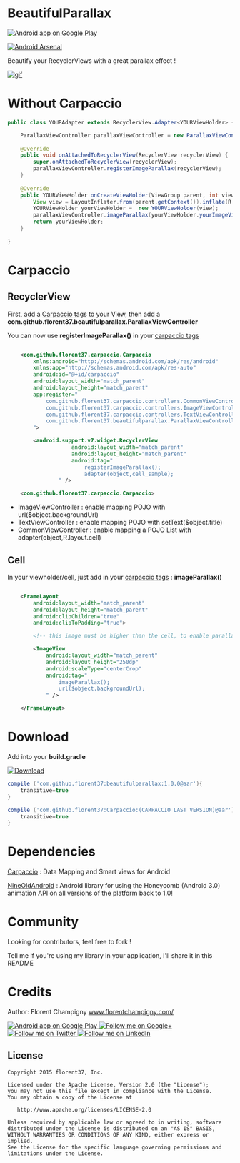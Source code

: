 # BeautifulParallax

<a href="https://play.google.com/store/apps/details?id=com.github.florent37.florent.champigny">
  <img alt="Android app on Google Play" src="https://developer.android.com/images/brand/en_app_rgb_wo_45.png" />
</a>

[![Android Arsenal](https://img.shields.io/badge/Android%20Arsenal-BeautifulParallax-brightgreen.svg?style=flat)](http://android-arsenal.com/details/1/2257)

Beautify your RecyclerViews with a great parallax effect !

[![gif](https://github.com/florent37/BeautifulParallax/blob/master/screens/giphy.gif)](https://youtu.be/EE0rTgFg2t4)

# Without Carpaccio

```java
public class YOURAdapter extends RecyclerView.Adapter<YOURViewHolder> {

    ParallaxViewController parallaxViewController = new ParallaxViewController();
    
    @Override
    public void onAttachedToRecyclerView(RecyclerView recyclerView) {
        super.onAttachedToRecyclerView(recyclerView);
        parallaxViewController.registerImageParallax(recyclerView);
    }
    
    @Override
    public YOURViewHolder onCreateViewHolder(ViewGroup parent, int viewType) {
        View view = LayoutInflater.from(parent.getContext()).inflate(R.layout.your_view, parent, false);
        YOURViewHolder yourViewHolder =  new YOURViewHolder(view);
        parallaxViewController.imageParallax(yourViewHolder.yourImageView());
        return yourViewHolder;
    }
    
}
```

# Carpaccio

## RecyclerView

First, add a [Carpaccio tags](http://www.github.com/florent37/Carpaccio) to your View, then add a <strong>com.github.florent37.beautifulparallax.ParallaxViewController</strong>

You can now use <strong>registerImageParallax()</strong> in your [carpaccio tags](http://www.github.com/florent37/Carpaccio)

```xml

    <com.github.florent37.carpaccio.Carpaccio
        xmlns:android="http://schemas.android.com/apk/res/android"
        xmlns:app="http://schemas.android.com/apk/res-auto"
        android:id="@+id/carpaccio"
        android:layout_width="match_parent"
        android:layout_height="match_parent"
        app:register="
            com.github.florent37.carpaccio.controllers.CommonViewController;
            com.github.florent37.carpaccio.controllers.ImageViewController;
            com.github.florent37.carpaccio.controllers.TextViewController;
            com.github.florent37.beautifulparallax.ParallaxViewController;
        ">

        <android.support.v7.widget.RecyclerView
                    android:layout_width="match_parent"
                    android:layout_height="match_parent"
                    android:tag="
                        registerImageParallax();
                        adapter(object,cell_sample);
                " />

    <com.github.florent37.carpaccio.Carpaccio>

```

* ImageViewController : enable mapping POJO with url($object.backgroundUrl)
* TextViewController : enable mapping POJO with setText($object.title)
* CommonViewController : enable mapping a POJO List with adapter(object,R.layout.cell)

## Cell

In your viewholder/cell, just add in your [carpaccio tags](http://www.github.com/florent37/Carpaccio) : <strong>imageParallax()</strong>

```xml

    <FrameLayout
        android:layout_width="match_parent"
        android:layout_height="match_parent"
        android:clipChildren="true"
        android:clipToPadding="true">

        <!-- this image must be higher than the cell, to enable parallax ! -->

        <ImageView
            android:layout_width="match_parent"
            android:layout_height="250dp"
            android:scaleType="centerCrop"
            android:tag="
                imageParallax();
                url($object.backgroundUrl);
            " />

    </FrameLayout>

```

# Download

Add into your **build.gradle**

[![Download](https://api.bintray.com/packages/florent37/maven/BeautifulParallax/images/download.svg)](https://bintray.com/florent37/maven/BeautifulParallax/_latestVersion)

```groovy
compile ('com.github.florent37:beautifulparallax:1.0.0@aar'){
    transitive=true
}

compile ('com.github.florent37:Carpaccio:(CARPACCIO LAST VERSION)@aar'){
    transitive=true
}
```

# Dependencies

[Carpaccio](http://www.github.com/florent37/Carpaccio) : Data Mapping and Smart views for Android

[NineOldAndroid](nineoldandroids.com) : Android library for using the Honeycomb (Android 3.0) animation API on all versions of the platform back to 1.0!


# Community

Looking for contributors, feel free to fork !

Tell me if you're using my library in your application, I'll share it in this README

# Credits

Author: Florent Champigny
www.florentchampigny.com/

<a href="https://play.google.com/store/apps/details?id=com.github.florent37.florent.champigny">
  <img alt="Android app on Google Play" src="https://developer.android.com/images/brand/en_app_rgb_wo_45.png" />
</a>
<a href="https://plus.google.com/+florentchampigny">
  <img alt="Follow me on Google+"
       src="https://raw.githubusercontent.com/florent37/DaVinci/master/mobile/src/main/res/drawable-hdpi/gplus.png" />
</a>
<a href="https://twitter.com/florent_champ">
  <img alt="Follow me on Twitter"
       src="https://raw.githubusercontent.com/florent37/DaVinci/master/mobile/src/main/res/drawable-hdpi/twitter.png" />
</a>
<a href="https://www.linkedin.com/profile/view?id=297860624">
  <img alt="Follow me on LinkedIn"
       src="https://raw.githubusercontent.com/florent37/DaVinci/master/mobile/src/main/res/drawable-hdpi/linkedin.png" />
</a>


License
--------

    Copyright 2015 florent37, Inc.

    Licensed under the Apache License, Version 2.0 (the "License");
    you may not use this file except in compliance with the License.
    You may obtain a copy of the License at

       http://www.apache.org/licenses/LICENSE-2.0

    Unless required by applicable law or agreed to in writing, software
    distributed under the License is distributed on an "AS IS" BASIS,
    WITHOUT WARRANTIES OR CONDITIONS OF ANY KIND, either express or implied.
    See the License for the specific language governing permissions and
    limitations under the License.
